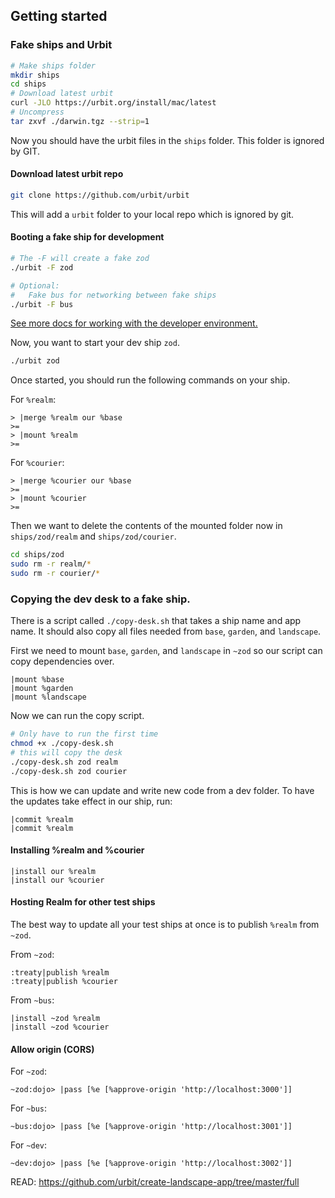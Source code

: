 ## Getting started

### Fake ships and Urbit

```zsh
# Make ships folder
mkdir ships
cd ships
# Download latest urbit
curl -JLO https://urbit.org/install/mac/latest
# Uncompress
tar zxvf ./darwin.tgz --strip=1
```

Now you should have the urbit files in the `ships` folder. This folder is ignored by GIT.

#### Download latest urbit repo

```zsh
git clone https://github.com/urbit/urbit
```

This will add a `urbit` folder to your local repo which is ignored by git.

#### Booting a fake ship for development

```zsh
# The -F will create a fake zod
./urbit -F zod

# Optional:
#   Fake bus for networking between fake ships
./urbit -F bus
```

[See more docs for working with the developer environment.](https://developers.urbit.org/guides/core/environment)

Now, you want to start your dev ship `zod`.

```zsh
./urbit zod
```

Once started, you should run the following commands on your ship.

For `%realm`:

```hoon
> |merge %realm our %base
>=
> |mount %realm
>=
```

For `%courier`:

```hoon
> |merge %courier our %base
>=
> |mount %courier
>=
```

Then we want to delete the contents of the mounted folder now in `ships/zod/realm` and `ships/zod/courier`.

```zsh
cd ships/zod
sudo rm -r realm/*
sudo rm -r courier/*
```

### Copying the dev desk to a fake ship.

There is a script called `./copy-desk.sh` that takes a ship name and app name. It should also copy all files needed from `base`, `garden`, and `landscape`.

First we need to mount `base`, `garden`, and `landscape` in `~zod` so our script can copy dependencies over.

```hoon
|mount %base
|mount %garden
|mount %landscape
```

Now we can run the copy script.

```zsh
# Only have to run the first time
chmod +x ./copy-desk.sh
# this will copy the desk
./copy-desk.sh zod realm
./copy-desk.sh zod courier
```

This is how we can update and write new code from a dev folder. To have the updates take effect in our ship, run:

```hoon
|commit %realm
|commit %realm
```

#### Installing %realm and %courier

```hoon
|install our %realm
|install our %courier
```

#### Hosting Realm for other test ships

The best way to update all your test ships at once is to publish `%realm` from `~zod`.

From `~zod`:

```hoon
:treaty|publish %realm
:treaty|publish %courier
```

From `~bus`:

```hoon
|install ~zod %realm
|install ~zod %courier
```

#### Allow origin (CORS)

For `~zod`:

```hoon
~zod:dojo> |pass [%e [%approve-origin 'http://localhost:3000']]
```

For `~bus`:

```hoon
~bus:dojo> |pass [%e [%approve-origin 'http://localhost:3001']]
```

For `~dev`:

```hoon
~dev:dojo> |pass [%e [%approve-origin 'http://localhost:3002']]
```

READ: https://github.com/urbit/create-landscape-app/tree/master/full
